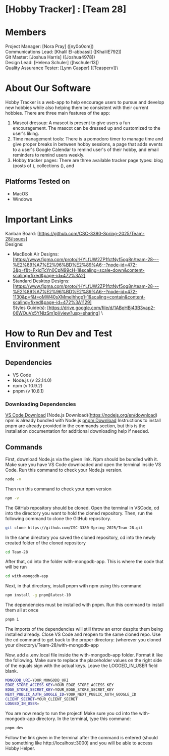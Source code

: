 # [Hobby Tracker] : [Team 28]
# Members
Project Manager: [Nora Pray] ([ny0o0om])\
Communications Lead: [Khalil El-abbassi] ([KhalilE792])\
Git Master: [Joshua Harris] ([Joshua4978])\
Design Lead: [Helena Schuler] ([hschuler13])\
Quality Assurance Tester: [Lynn Casper] ([Tcasperv])\

# About Our Software

Hobby Tracker is a web-app to help encourage users to pursue and develop new hobbies while also helping them be consistent with their current hobbies. There are three main features of the app:
1) Mascot dressup: A mascot is present to give users a fun encouragement. The mascot can be dressed up and customized to the user's liking.
2) Time management tools: There is a pomodoro timer to manage time and give proper breaks in between hobby sessions, a page that adds events to a user's Google Calendar to remind user's of their hobby, and email reminders
to remind users weekly.
3) Hobby tracker pages: There are three available tracker page types: blog (posts of ), collections (), and 

## Platforms Tested on
- MacOS
- Windows
# Important Links
Kanban Board: [https://github.com/CSC-3380-Spring-2025/Team-28/issues] \
Designs: 
- MacBook Air Designs: [https://www.figma.com/proto/rHYLfUW2ZP1fctNyf5og8n/team-28---%E2%89%A7%E2%96%BD%E2%89%A6--?node-id=472-3&p=f&t=FxjdTcYn0CpN99cH-1&scaling=scale-down&content-scaling=fixed&page-id=472%3A2]
- Standard Desktop Designs: [https://www.figma.com/proto/rHYLfUW2ZP1fctNyf5og8n/team-28---%E2%89%A7%E2%96%BD%E2%89%A6--?node-id=472-1130&p=f&t=oMW40sXMmeIhhgp1-1&scaling=contain&content-scaling=fixed&page-id=472%3A1129] \
Styles Guide(s): [https://drive.google.com/file/d/1ABqHBj43B3vap2-06WOuVx5YNlzSm1pI/view?usp=sharing] \

# How to Run Dev and Test Environment

## Dependencies
- VS Code
- Node.js (v 22.14.0)
- npm (v 10.9.2)
- pnpm (v 10.8.1)
### Downloading Dependencies
[VS Code Download](https://code.visualstudio.com/Download)
[Node.js Download)(https://nodejs.org/en/download)
npm is already bundled with Node.js
[pnpm Download](https://pnpm.io/installation)
Instructions to install pnpm are already provided in the commands section, but this is the installation documentation for additional downloading help if needed.

## Commands
First, download Node.js via the given link. Npm should be bundled with it. Make sure you have VS Code downloaded and open the terminal inside VS Code. 
Run this command to check your Node.js version.
```sh
node -v
```
Then run this command to check your npm version
```sh
npm -v
```
The GitHub repository should be cloned. Open the terminal in VSCode, cd into the directory you want to hold the cloned repository. Then, run the
following command to clone the GitHub repository.
```sh
git clone https://github.com/CSC-3380-Spring-2025/Team-28.git
```
In the same directory you saved the cloned repository, cd into the newly created folder of the cloned repository
```sh
cd Team-28
```
After that, cd into the folder with-mongodb-app. This is where the code that will be run 
```sh
cd with-mongodb-app
```
Next, in that directory, install pnpm with npm using this command
```sh
npm install -g pnpm@latest-10
```
The dependencies must be installed with pnpm. Run this command to install them all at once
```sh
pnpm i
```
The imports of the dependencies will still throw an error despite them being installed already. Close VS Code and reopen to the same cloned repo. Use the cd command to get back
to the proper directory: (wherever you cloned your directory)/Team-28/with-mongodb-app

Now, add a .env.local file inside the with-mongodb-app folder. Format it like the following. Make sure to replace the placeholder values on the right side of the equals sign
with the actual keys. Leave the LOGGED_IN_USER field blank.
```sh
MONGODB_URI=YOUR_MONGODB_URI
EDGE_STORE_ACCESS_KEY=YOUR_EDGE_STORE_ACCESS_KEY
EDGE_STORE_SECRET_KEY=YOUR_EDGE_STORE_SECRET_KEY
NEXT_PUBLIC_AUTH_GOOGLE_ID=YOUR_NEXT_PUBLIC_AUTH_GOOGLE_ID
CLIENT_SECRET=YOUR_CLIENT_SECRET
LOGGED_IN_USER=
```
You are now ready to run the project! Make sure you cd into the with-mongodb-app directory. In the terminal, type this command:
```sh
pnpm dev
```
Follow the link given in the terminal after the command is entered (should be something like http://localhost:3000) and you will be able to access Hobby Helper.
